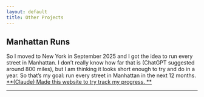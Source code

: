 ```yaml
---
layout: default
title: Other Projects
---
```


## Manhattan Runs

So I moved to New York in September 2025 and I got the idea to run every street in Manhattan. I don’t really know how far that is (ChatGPT suggested around 800 miles), but I am thinking it looks short enough to try and do in a year. So that’s my goal: run every street in Manhattan in the next 12 months. [**(Claude) Made this website to try track my progress. **](https://runs.thomas-houlden.com)
  
 


---
